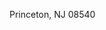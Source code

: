 <Token xmlns:xlink="http://www.w3.org/1999/xlink">Princeton, NJ 08540</Token>

<!--HONumber=May16_HO2-->


